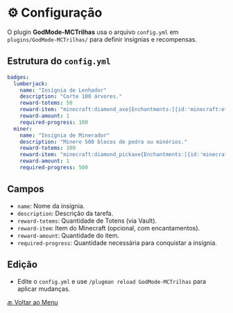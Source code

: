 # ⚙️ Configuração

O plugin **GodMode-MCTrilhas** usa o arquivo `config.yml` em `plugins/GodMode-MCTrilhas/` para definir insígnias e recompensas.

## Estrutura do `config.yml`
```yaml
badges:
  lumberjack:
    name: "Insígnia de Lenhador"
    description: "Corte 100 árvores."
    reward-totems: 50
    reward-item: "minecraft:diamond_axe{Enchantments:[{id:'minecraft:efficiency',lvl:2}]}"
    reward-amount: 1
    required-progress: 100
  miner:
    name: "Insígnia de Minerador"
    description: "Minere 500 blocos de pedra ou minérios."
    reward-totems: 100
    reward-item: "minecraft:diamond_pickaxe{Enchantments:[{id:'minecraft:fortune',lvl:1}]}"
    reward-amount: 1
    required-progress: 500
```

## Campos
- `name`: Nome da insígnia.
- `description`: Descrição da tarefa.
- `reward-totems`: Quantidade de Totens (via Vault).
- `reward-item`: Item do Minecraft (opcional, com encantamentos).
- `reward-amount`: Quantidade do item.
- `required-progress`: Quantidade necessária para conquistar a insígnia.

## Edição
- Edite o `config.yml` e use `/plugman reload GodMode-MCTrilhas` para aplicar mudanças.

[🔙 Voltar ao Menu](index.md)